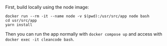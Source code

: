 First, build locally using the node image:

```
docker run --rm -it --name node -v $(pwd):/usr/src/app node bash
cd usr/src/app
yarn install
```

Then you can run the app normally with `docker compose up` and access with `docker exec -it cleancode bash`.
